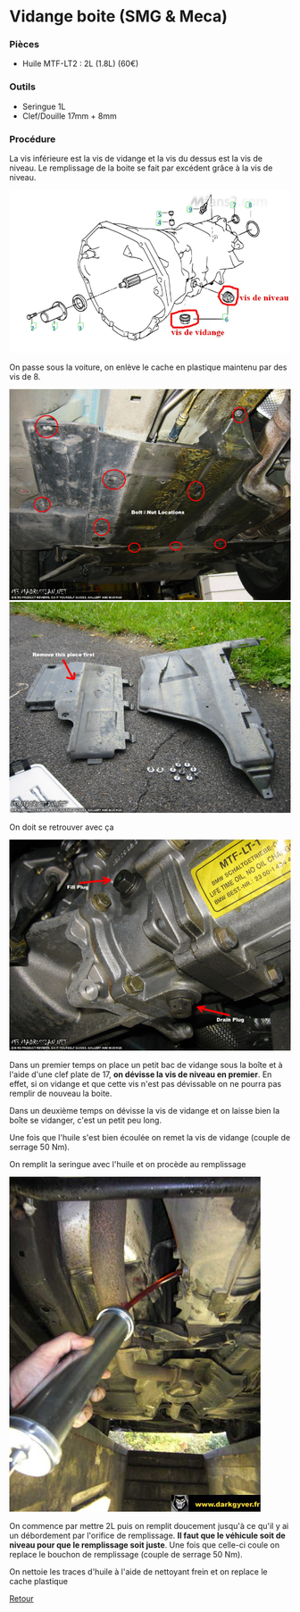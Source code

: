 # Vidange boite (SMG & Meca)

### Pièces

 - Huile MTF-LT2 : 2L (1.8L) (60€)

### Outils

- Seringue 1L
- Clef/Douille 17mm + 8mm

### Procédure

La vis inférieure est la vis de vidange et la vis du dessus est la vis de niveau.
Le remplissage de la boite se fait par excédent grâce à la vis de niveau.

![vidange_boite_1](/pictures/vidange_boite_1.jpg)

On passe sous la voiture, on enlève le cache en plastique maintenu par des vis de 8.

![vidange_boite_4](/pictures/vidange_boite_4.jpg)
![vidange_boite_5](/pictures/vidange_boite_5.jpg)

On doit se retrouver avec ça

![vidange_boite_6](/pictures/vidange_boite_6.jpg)

Dans un premier temps on place un petit bac de vidange sous la boîte et à l'aide d'une clef plate de 17, **on dévisse la vis de niveau en premier**. En effet, si on vidange et que cette vis n'est pas dévissable on ne pourra pas remplir de nouveau la boite.

Dans un deuxième temps on dévisse la vis de vidange et on laisse bien la boîte se vidanger, c'est un petit peu long.

Une fois que l'huile s'est bien écoulée on remet la vis de vidange (couple de serrage 50 Nm).

On remplit la seringue avec l'huile et on procède au remplissage

![vidange_boite_3](/pictures/vidange_boite_3.jpg)

On commence par mettre 2L puis on remplit doucement jusqu'à ce qu'il y ai un débordement par l'orifice de remplissage. **Il faut que le véhicule soit de niveau pour que le remplissage soit juste**. Une fois que celle-ci coule on replace le bouchon de remplissage (couple de serrage 50 Nm).

On nettoie les traces d'huile à l'aide de nettoyant frein et on replace le cache plastique

[Retour](/README.mkd)
